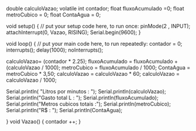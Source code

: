 double calculoVazao;
volatile int contador;
float fluxoAcumulado =0;
float metroCubico = 0;
float ContaAgua = 0;

void setup() {
  // put your setup code here, to run once:
 pinMode(2 , INPUT);
 attachInterrupt(0, Vazao, RISING);
 Serial.begin(9600);
}

void loop() {
  // put your main code here, to run repeatedly:
  contador = 0;
  interrupts();
  delay(1000);
  noInterrupts();

 calculoVazao= (contador * 2.25);
 fluxoAcumulado = fluxoAcumulado + (calculoVazao / 1000);
 metroCubico =  fluxoAcumulado / 1000;
 ContaAgua = metroCubico * 3,50;
 calculoVazao = calculoVazao * 60;
 calculoVazao = calculoVazao / 1000;

 Serial.println( "Litros por minutos : ");
 Serial.println(calculoVazao);
 Serial.println("Gasto total L : "); 
 Serial.println(fluxoAcumulado);
 Serial.println("Metros cubicos totais :");
 Serial.println(metroCubico);
 Serial.println("R$ : ");
 Serial.println(ContaAgua);


 
}
 void Vazao()
 {
 contador ++;
 }

